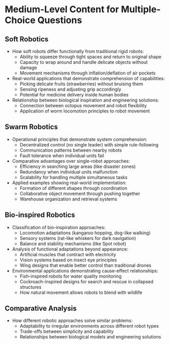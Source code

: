 # Medium-Level Content for Multiple-Choice Questions

## Soft Robotics
- How soft robots differ functionally from traditional rigid robots:
  - Ability to squeeze through tight spaces and return to original shape
  - Capacity to wrap around and handle delicate objects without damage
  - Movement mechanisms through inflation/deflation of air pockets
- Real-world applications that demonstrate comprehension of capabilities:
  - Picking delicate fruits (strawberries) without bruising them
  - Sensing ripeness and adjusting grip accordingly
  - Potential for medicine delivery inside human bodies
- Relationship between biological inspiration and engineering solutions:
  - Connection between octopus movement and robot flexibility
  - Application of worm locomotion principles to robot movement

## Swarm Robotics
- Operational principles that demonstrate system comprehension:
  - Decentralized control (no single leader) with simple rule-following
  - Communication patterns between nearby robots
  - Fault tolerance when individual units fail
- Comparative advantages over single-robot approaches:
  - Efficiency in searching large areas (like disaster zones)
  - Redundancy when individual units malfunction
  - Scalability for handling multiple simultaneous tasks
- Applied examples showing real-world implementation:
  - Formation of different shapes through coordination
  - Collaborative object movement through pushing together
  - Warehouse organization and retrieval systems

## Bio-inspired Robotics
- Classification of bio-inspiration approaches:
  - Locomotion adaptations (kangaroo hopping, dog-like walking)
  - Sensory systems (rat-like whiskers for dark navigation)
  - Balance and stability mechanisms (like Spot robot)
- Analysis of functional adaptations beyond appearance:
  - Artificial muscles that contract with electricity
  - Vision systems based on insect eye principles
  - Wing designs that enable better control than traditional drones
- Environmental applications demonstrating cause-effect relationships:
  - Fish-inspired robots for water quality monitoring
  - Cockroach-inspired designs for search and rescue in collapsed structures
  - How natural movement allows robots to blend with wildlife

## Comparative Analysis
- How different robotic approaches solve similar problems:
  - Adaptability to irregular environments across different robot types
  - Trade-offs between simplicity and capability
  - Relationships between biological models and engineering solutions